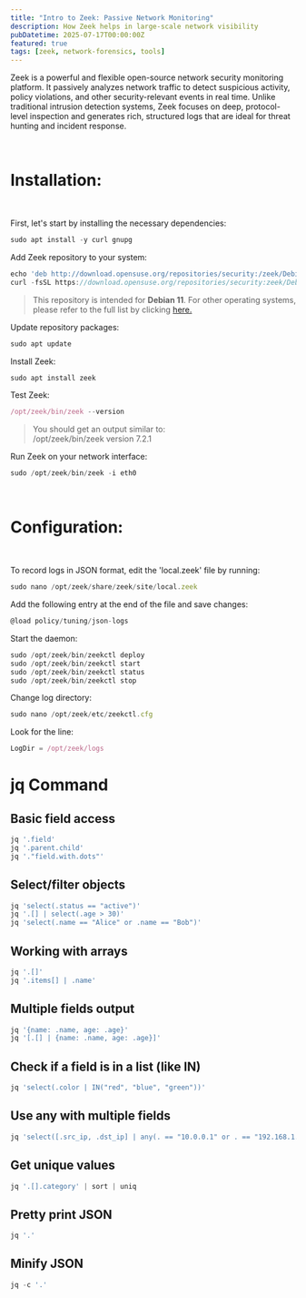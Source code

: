 ```yaml
---
title: "Intro to Zeek: Passive Network Monitoring"
description: How Zeek helps in large-scale network visibility
pubDatetime: 2025-07-17T00:00:00Z
featured: true
tags: [zeek, network-forensics, tools]
---
```


Zeek is a powerful and flexible open-source network security monitoring platform. It passively analyzes network traffic to detect suspicious activity, policy violations, and other security-relevant events in real time. Unlike traditional intrusion detection systems, Zeek focuses on deep, protocol-level inspection and generates rich, structured logs that are ideal for threat hunting and incident response.

<br>

# Installation:

<br>


First, let's start by installing the necessary dependencies:

```jsx
sudo apt install -y curl gnupg
```

Add Zeek repository to your system:

```jsx
echo 'deb http://download.opensuse.org/repositories/security:/zeek/Debian_11/ /' | sudo tee /etc/apt/sources.list.d/zeek.list
curl -fsSL https://download.opensuse.org/repositories/security:zeek/Debian_11/Release.key | sudo gpg --dearmor -o /etc/apt/trusted.gpg.d/security_zeek.gpg
```

> This repository is intended for **Debian 11**. For other operating systems, please refer to the full list by clicking [here.](https://software.opensuse.org/download.html?project=security%3Azeek&package=zeek)

Update repository packages:

```jsx
sudo apt update
```

Install Zeek:

```jsx
sudo apt install zeek
```

Test Zeek:

```jsx
/opt/zeek/bin/zeek --version
```

> You should get an output similar to:<br>
> /opt/zeek/bin/zeek version 7.2.1

Run Zeek on your network interface:

```jsx
sudo /opt/zeek/bin/zeek -i eth0
```

<br>

# Configuration:

<br>

To record logs in JSON format, edit the 'local.zeek' file by running:

```jsx
sudo nano /opt/zeek/share/zeek/site/local.zeek
```

Add the following entry at the end of the file and save changes:

```jsx
@load policy/tuning/json-logs
```

Start the daemon:

```jsx
sudo /opt/zeek/bin/zeekctl deploy
sudo /opt/zeek/bin/zeekctl start
sudo /opt/zeek/bin/zeekctl status
sudo /opt/zeek/bin/zeekctl stop
```

Change log directory:

```jsx
sudo nano /opt/zeek/etc/zeekctl.cfg
```

Look for the line:

```jsx
LogDir = /opt/zeek/logs
```

# jq Command

## Basic field access

```jsx
jq '.field'
jq '.parent.child'
jq '."field.with.dots"'
```

## Select/filter objects

```jsx
jq 'select(.status == "active")'
jq '.[] | select(.age > 30)'
jq 'select(.name == "Alice" or .name == "Bob")'
```

## Working with arrays

```jsx
jq '.[]'
jq '.items[] | .name'
```

## Multiple fields output

```jsx
jq '{name: .name, age: .age}'
jq '[.[] | {name: .name, age: .age}]'
```

## Check if a field is in a list (like IN)

```jsx
jq 'select(.color | IN("red", "blue", "green"))'
```

## Use any with multiple fields

```jsx
jq 'select([.src_ip, .dst_ip] | any(. == "10.0.0.1" or . == "192.168.1.5"))'
```

## Get unique values

```jsx
jq '.[].category' | sort | uniq
```

## Pretty print JSON

```jsx
jq '.'
```

## Minify JSON

```jsx
jq -c '.'
```
